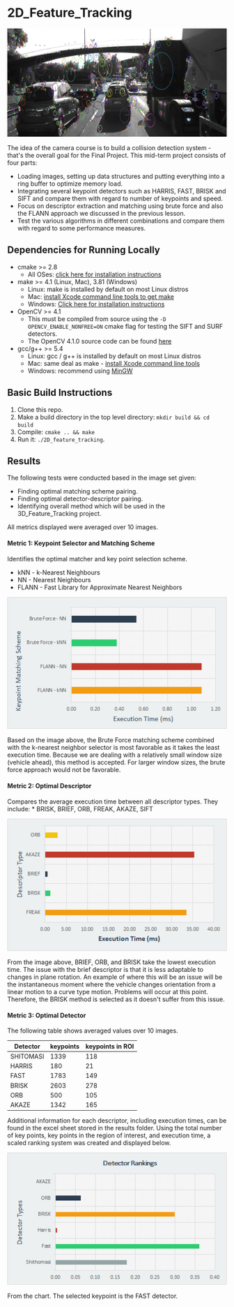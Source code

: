 # 2D_Feature_Tracking
<img src="images/keypoints.png" width="820" height="248" />

The idea of the camera course is to build a collision detection system - that's the overall goal for the Final Project. This mid-term project consists of four parts:

* Loading images, setting up data structures and putting everything into a ring buffer to optimize memory load. 
* Integrating several keypoint detectors such as HARRIS, FAST, BRISK and SIFT and compare them with regard to number of keypoints and speed. 
* Focus on descriptor extraction and matching using brute force and also the FLANN approach we discussed in the previous lesson. 
* Test the various algorithms in different combinations and compare them with regard to some performance measures. 

## Dependencies for Running Locally
* cmake >= 2.8
  * All OSes: [click here for installation instructions](https://cmake.org/install/)
* make >= 4.1 (Linux, Mac), 3.81 (Windows)
  * Linux: make is installed by default on most Linux distros
  * Mac: [install Xcode command line tools to get make](https://developer.apple.com/xcode/features/)
  * Windows: [Click here for installation instructions](http://gnuwin32.sourceforge.net/packages/make.htm)
* OpenCV >= 4.1
  * This must be compiled from source using the `-D OPENCV_ENABLE_NONFREE=ON` cmake flag for testing the SIFT and SURF detectors.
  * The OpenCV 4.1.0 source code can be found [here](https://github.com/opencv/opencv/tree/4.1.0)
* gcc/g++ >= 5.4
  * Linux: gcc / g++ is installed by default on most Linux distros
  * Mac: same deal as make - [install Xcode command line tools](https://developer.apple.com/xcode/features/)
  * Windows: recommend using [MinGW](http://www.mingw.org/)

## Basic Build Instructions

1. Clone this repo.
2. Make a build directory in the top level directory: `mkdir build && cd build`
3. Compile: `cmake .. && make`
4. Run it: `./2D_feature_tracking`.

## Results
The following tests were conducted based in the image set given:
* Finding optimal matching scheme pairing.
* Finding optimal detector-descriptor pairing.
* Identifying overall method which will be used in the 3D_Feature_Tracking project.

All metrics displayed were averaged over 10 images.

#### Metric 1: Keypoint Selector and Matching Scheme
Identifies the optimal matcher and key point selection scheme. 
* kNN - k-Nearest Neighbours
* NN - Nearest Neighbours
* FLANN - Fast Library for Approximate Nearest Neighbors 
<p align="center">
<img src="./results/222.png" alt="descriptor-matcher" style="zoom: 200%;"/>
</p>

Based on the image above, the Brute Force matching scheme combined with the k-nearest neighbor selector is most favorable as it takes the least execution time. Because we are dealing with a relatively small window size (vehicle ahead), this method is accepted. For larger window sizes, the brute force approach would not be favorable. 

#### Metric 2: Optimal Descriptor
Compares the average execution time between all descriptor types. They include:
	* BRISK, BRIEF, ORB, FREAK, AKAZE, SIFT
<p align="center">
<img src="./results/111.png" alt="descriptor" style="zoom: 200%;"/>
</p>

From the image above, BRIEF, ORB, and BRISK take the lowest execution time. The issue with the brief descriptor is that it is less adaptable to changes in plane rotation. An example of where this will be an issue will be the instantaneous moment where the vehicle changes orientation from a linear motion to a curve type motion. Problems will occur at this point. Therefore, the BRISK method is selected as it doesn't suffer from this issue.

#### Metric 3: Optimal Detector
The following table shows averaged values over 10 images.

| Detector  |  keypoints | keypoints in ROI |  
|-----------|------------|------------------|
| SHITOMASI | 1339       |      118         |
| HARRIS    |  180       |       21         |
| FAST      | 1783       |      149         |
| BRISK     | 2603       |      278         |
| ORB       |  500       |      105         |
| AKAZE     | 1342       |      165         |

Additional information for each descriptor, including execution times, can be found in the excel sheet stored in the results folder. Using the total number of key points, key points in the region of interest, and execution time, a scaled ranking system was created and displayed below.
<p align="center">
<img src="./results/333.png" alt="descriptor" style="zoom: 200%;"/>
</p>

From the chart. The selected keypoint is the FAST detector.

